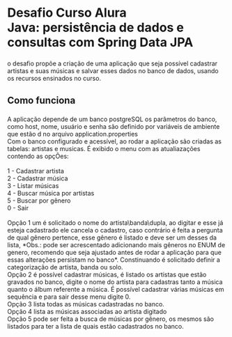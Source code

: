 <h1 align="left">Desafio Curso Alura<br>Java: persistência de dados e consultas com Spring Data JPA</h1>

###

<p align="left">o desafio propõe a criação de uma aplicação que  seja possível cadastrar artistas e suas músicas e salvar esses dados no banco de dados, usando os recursos ensinados no curso.</p>

###

<h2 align="left">Como funciona</h2>

###

<p align="left">A aplicação depende de um banco postgreSQL os parâmetros do banco, como host, nome, usuário e senha são definido por variáveis de ambiente que estão d no arquivo application.properties<br>Com o banco configurado e acessível, ao rodar a aplicação são criadas as tabelas: artistas e musicas. É exibido o menu com as atualiazações contendo as opçÕes:<br><br>1 - Cadastrar artista<br>2 - Cadastrar música<br>3 - Listar músicas<br>4 - Buscar música por artistas<br>5 - Buscar por gênero<br>0 - Sair<br><br>Opção 1 um é solicitado o nome do artista\banda\dupla, ao digitar e esse já esteja cadastrado ele cancela o cadastro, caso contrário é feita a pergunta de qual gênero pertence, esse gênero é listado e deve ser um desses da lista, *Obs.: pode ser acrescentado adicionando mais gêneros no ENUM de genero, recomendo que seja ajustado antes de rodar a aplicação para que essas alterações persistam no banco*. Constinuando é solicitado definir a categorização de artista, banda ou solo.<br>Opção 2 é possível cadastrar músicas, é listado os artistas que estão gravados no banco, digite o nome do artista para cadastras tanto a música quanto o álbum referente a música. É possível cadastrar várias músicas em sequência e para sair desse menu digite 0.<br>Opção 3 lista todas as músicas cadastradas no banco.<br>Opção 4 lista as músicas associadas ao artista digitado<br>Opção 5 pode ser feita a busca de músicas por gênero, os mesmos são listados para ter a lista de quais estão cadastrados no banco.</p>

###

